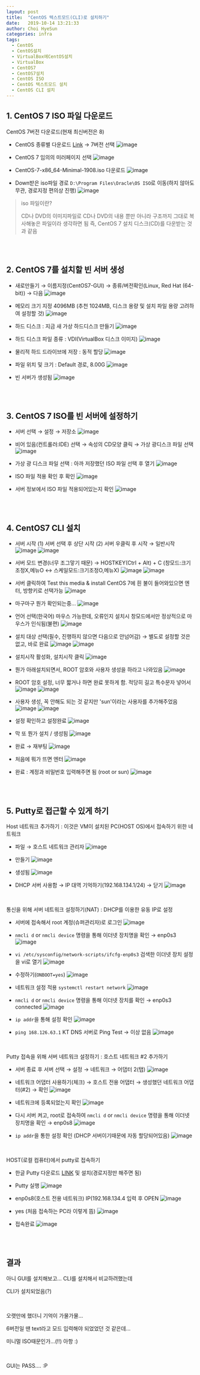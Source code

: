 ```yaml
---
layout: post
title:  "CentOS 텍스트모드(CLI)로 설치하기"
date:   2019-10-14 13:21:33
author: Choi HyeSun
categories: infra
tags:
  - CentOS
  - CentOS설치
  - VirtualBox에CentOS설치
  - VirtualBox
  - CentOS7
  - CentOS7설치
  - CentOS ISO
  - CentOS 텍스트모드 설치
  - CentOS CLI 설치
---
```


## 1. CentOS 7 ISO 파일 다운로드
CentOS 7버전 다운로드(현재 최신버전은 8)
  - CentOS 종류별 다운로드 [Link](https://wiki.centos.org/Download) → 7버전 선택
  ![image](/img/2019-10-14/CentOS-Install-CLI-001-downloads1.png)
  
  - CentOS 7 임의의 미러페이지 선택
  ![image](/img/2019-10-14/CentOS-Install-CLI-002-downloads2.png)
  
  - CentOS-7-x86_64-Minimal-1908.iso 다운로드
  ![image](/img/2019-10-14/CentOS-Install-CLI-003-downloads3.png)
  
  - Down받은 iso파일 경로 `D:\Program Files\Oracle\OS ISO`로 이동(하지 않아도 무관, 경로지정 편의상 진행)
  ![image](/img/2019-10-14/CentOS-Install-CLI-004-downloads4.png)
  
  > iso 파일이란?
  >
  > CD나 DVD의 이미지파일로 CD나 DVD의 내용 뿐만 아니라 구조까지 그대로 복사해놓은 파일이라 생각하면 됨
  > 즉, CentOS 7 설치 디스크(CD)를 다운받는 것과 같음
  
<br>
<br>

## 2. CentOS 7를 설치할 빈 서버 생성
  - 새로만들기 → 이름지정(CentOS7-GUI) → 종류/버전확인(Linux, Red Hat (64-bit)) → 다음
  ![image](/img/2019-10-14/CentOS-Install-CLI-005-Install1.png)
  
  - 메모리 크기 지정 4096MB (추천 1024MB, 디스크 용량 및 설치 파일 용량 고려하여 설정할 것)
  ![image](/img/2019-10-14/CentOS-Install-CLI-006-Install2.png)
  
  - 하드 디스크 : 지금 새 가상 하드디스크 만들기
  ![image](/img/2019-10-14/CentOS-Install-CLI-007-Install3.png)
  
  - 하드 디스크 파일 종류 : VDI(VirtualBox 디스크 이미지)
  ![image](/img/2019-10-14/CentOS-Install-CLI-008-Install4.png)
  
  - 물리적 하드 드라이브에 저장 : 동적 할당
  ![image](/img/2019-10-14/CentOS-Install-CLI-009-Install5.png)
  
  - 파일 위치 및 크기 : Default 경로, 8.00G
  ![image](/img/2019-10-14/CentOS-Install-CLI-010-Install6.png)
  
  - 빈 서버가 생성됨
  ![image](/img/2019-10-14/CentOS-Install-CLI-011-Install7.png)
  
<br>
<br>

## 3. CentOS 7 ISO를 빈 서버에 설정하기
  - 서버 선택 → 설정 → 저장소
  ![image](/img/2019-10-14/CentOS-Install-CLI-012-CInstall1.png)
  
  - 비어 있음(컨트롤러:IDE) 선택 → 속성의 CD모양 클릭 → 가상 광디스크 파일 선택
  ![image](/img/2019-10-14/CentOS-Install-CLI-013-CInstall2.png)
  
  - 가상 광 디스크 파일 선택 : 아까 저장했던 ISO 파일 선택 후 열기
  ![image](/img/2019-10-14/CentOS-Install-CLI-014-CInstall3.png)
  
  - ISO 파일 적용 확인 후 확인
  ![image](/img/2019-10-14/CentOS-Install-CLI-015-CInstall4.png)
  
  - 서버 정보에서 ISO 파일 적용되어있는지 확인
  ![image](/img/2019-10-14/CentOS-Install-CLI-016-CInstall5.png)

<br>
<br>

## 4. CentOS7 CLI 설치
  - 서버 시작 (1) 서버 선택 후 상단 시작 (2) 서버 우클릭 후 시작 → 일반시작
  ![image](/img/2019-10-14/CentOS-Install-CLI-017-CentOS1.png)
  ![image](/img/2019-10-14/CentOS-Install-CLI-018-CentOS2.png)
  
  - 서버 모드 변경(너무 조그맣기 때문) → HOSTKEY(Ctrl + Alt) + C (창모드:크기조정X,메뉴O ↔ 스케일모드:크기조정O,메뉴X)
  ![image](/img/2019-10-14/CentOS-Install-CLI-019-CentOS3.png)
  ![image](/img/2019-10-14/CentOS-Install-CLI-020-CentOS4.png)
  
  - 서버 클릭하여 Test this media & install CentOS 7에 흰 불이 들어와있으면 엔터, 방향키로 선택가능
  ![image](/img/2019-10-14/CentOS-Install-CLI-021-CentOS5.png)
  
  - 마구마구 뭔가 확인되는중...
  ![image](/img/2019-10-14/CentOS-Install-CLI-022-CentOS6.png)
  
  - 언어 선택(한국어) 마우스 가능한데, 오류인지 설치시 창모드에서만 정상적으로 마우스가 인식됨(불편)
  ![image](/img/2019-10-14/CentOS-Install-CLI-023-CentOS7.png)

  - 설치 대상 선택(필수, 진행하지 않으면 다음으로 안넘어감) → 별도로 설정할 것은 없고, 바로 완료
  ![image](/img/2019-10-14/CentOS-Install-CLI-024-CentOS8.png)
  ![image](/img/2019-10-14/CentOS-Install-CLI-025-CentOS9.png)
  
  - 설치시작 활성화, 설치시작 클릭
  ![image](/img/2019-10-14/CentOS-Install-CLI-026-CentOS10.png)
  
  - 뭔가 아래설치되면서, ROOT 암호와 사용자 생성을 하라고 나와있음
  ![image](/img/2019-10-14/CentOS-Install-CLI-027-CentOS11.png)
  
  - ROOT 암호 설정, 너무 짧거나 하면 완료 못하게 함. 적당히 길고 특수문자 넣어서
  ![image](/img/2019-10-14/CentOS-Install-CLI-028-CentOS12.png)
  ![image](/img/2019-10-14/CentOS-Install-CLI-029-CentOS13.png)
  
  - 사용자 생성, 꼭 안해도 되는 것 같지만 'sun'이라는 사용자를 추가해주었음
  ![image](/img/2019-10-14/CentOS-Install-CLI-030-CentOS14.png)
  ![image](/img/2019-10-14/CentOS-Install-CLI-031-CentOS15.png)

  - 설정 확인하고 설정완료
  ![image](/img/2019-10-14/CentOS-Install-CLI-032-CentOS16.png)
  
  - 막 또 뭔가 설치 / 생성됨
  ![image](/img/2019-10-14/CentOS-Install-CLI-033-CentOS17.png)
  
  - 완료 → 재부팅
  ![image](/img/2019-10-14/CentOS-Install-CLI-034-CentOS18.png)
  
  - 처음에 뭐가 뜨면 엔터
  ![image](/img/2019-10-14/CentOS-Install-CLI-035-CentOS19.png)
  
  - 완료 : 계정과 비밀번호 입력해주면 됨 (root or sun)
  ![image](/img/2019-10-14/CentOS-Install-CLI-036-CentOS20.png)
  
<br>
<br>

## 5. Putty로 접근할 수 있게 하기
Host 네트워크 추가하기 : 이것은 VM이 설치된 PC(HOST OS)에서 접속하기 위한 네트워크
  - 파일 → 호스트 네트워크 관리자
  ![image](/img/2019-10-14/CentOS-Install-CLI-037-putty1.png)
  
  - 만들기
  ![image](/img/2019-10-14/CentOS-Install-CLI-038-putty2.png)
  
  - 생성됨
  ![image](/img/2019-10-14/CentOS-Install-CLI-039-putty3.png)
  
  - DHCP 서버 사용함 → IP 대역 기억하기(192.168.134.1/24) → 닫기
  ![image](/img/2019-10-14/CentOS-Install-CLI-040-putty4.png)
  
<br>

통신을 위해 서버 네트워크 설정하기(NAT) : DHCP를 이용한 유동 IP로 설정
  - 서버에 접속해서 root 계정(슈퍼관리자)로 로그인
  ![image](/img/2019-10-14/CentOS-Install-CLI-041-putty5.png)

  - `nmcli d` or `nmcli device` 명령을 통해 이더넷 장치명을 확인 → enp0s3
  ![image](/img/2019-10-14/CentOS-Install-CLI-042-putty6.png)
  
  - `vi /etc/sysconfig/network-scripts/ifcfg-enp0s3` 검색한 이더넷 장치 설정을 vi로 열기
  ![image](/img/2019-10-14/CentOS-Install-CLI-043-putty7.png)
  
  - 수정하기(`ONBOOT=yes`)
  ![image](/img/2019-10-14/CentOS-Install-CLI-044-putty8.png)
  
  - 네트워크 설정 적용 `systemctl restart network`
  ![image](/img/2019-10-14/CentOS-Install-CLI-045-putty9.png)
  
  - `nmcli d` or `nmcli device` 명령을 통해 이더넷 장치를 확인 → enp0s3 connected
  ![image](/img/2019-10-14/CentOS-Install-CLI-046-putty10.png)
    
  - `ip addr`을 통해 설정 확인
  ![image](/img/2019-10-14/CentOS-Install-CLI-047-putty11.png)
  
  - `ping 168.126.63.1` KT DNS 서버로 Ping Test → 이상 없음
  ![image](/img/2019-10-14/CentOS-Install-CLI-048-putty12.png)
  
<br>

Putty 접속을 위해 서버 네트워크 설정하기 : 호스트 네트워크 #2 추가하기
  - 서버 종료 후 서버 선택 → 설정 → 네트워크 → 어댑터 2(탭)
  ![image](/img/2019-10-14/CentOS-Install-CLI-049-putty13.png)
  
  - 네트워크 어댑터 사용하기(체크) → 호스트 전용 어댑터 → 생성했던 네트워크 어댑터(#2) → 확인
  ![image](/img/2019-10-14/CentOS-Install-CLI-050-putty14.png)

  - 네트워크에 등록되었는지 확인
  ![image](/img/2019-10-14/CentOS-Install-CLI-051-putty15.png)
  
  - 다시 서버 켜고, root로 접속하여 `nmcli d` or `nmcli device` 명령을 통해 이더넷 장치명을 확인 → enp0s8
  ![image](/img/2019-10-14/CentOS-Install-CLI-052-putty16.png)

  - `ip addr`을 통한 설정 확인 (DHCP 서버이기때문에 자동 할당되어있음)
  ![image](/img/2019-10-14/CentOS-Install-CLI-053-putty17.png)
  
<br>

HOST(로컬 컴퓨터)에서 putty로 접속하기
  - 한글 Putty 다운로드 [LINK](http://hputty.org/) 및 설치(경로지정만 해주면 됨)
  
  - Putty 실행
  ![image](/img/2019-10-14/CentOS-Install-CLI-054-putty18.png)
  
  - enp0s8(호스트 전용 네트워크) IP(192.168.134.4 입력 후 OPEN
  ![image](/img/2019-10-14/CentOS-Install-CLI-055-putty19.png)
  
  - yes (처음 접속하는 PC라 이렇게 뜸)
  ![image](/img/2019-10-14/CentOS-Install-CLI-056-putty20.png)
  
  - 접속완료
  ![image](/img/2019-10-14/CentOS-Install-CLI-057-putty21.png)
  
<br>
<br>

## 결과
아니 GUI를 설치해보고... CLI를 설치해서 비교하려했는데

CLI가 설치되었음(?)

<br>

오랫만에 했더니 기억이 가물가물...

6버전일 땐 text라고 모드 입력해야 되었었던 것 같은데...

미니멀 ISO때문인가...(!!) 아항 :)

<br>

GUI는 PASS.... :P
  
